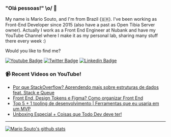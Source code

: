 ### "Olá pessoas!" \o/ 👋

My name is Mario Souto, and I'm from Brazil (🇧🇷). I've been working as Front-End Developer since 2015 (also have a past as Open Tibia Server owner). Actually I work as a Front End Engineer at Nubank and have my YouTube Channel where I make it as my personal lab, sharing many stuff there every week :)

Would you like to find me?

[![Youtube Badge](https://img.shields.io/badge/-Youtube-FF0000?style=flat-square&labelColor=FF0000&logo=youtube&logoColor=white&link=https://youtube.com/c/DevSoutinho)](https://youtube.com/c/DevSoutinho)
[![Twitter Badge](https://img.shields.io/badge/-Twitter-1ca0f1?style=flat-square&labelColor=1ca0f1&logo=twitter&logoColor=white&link=https://twitter.com/omariosouto)](https://twitter.com/omariosouto)
[![Linkedin Badge](https://img.shields.io/badge/-LinkedIn-blue?style=flat-square&logo=Linkedin&logoColor=white&link=https://www.linkedin.com/in/omariosouto)](https://www.linkedin.com/in/omariosouto)

### 📹 Recent Videos on YouTube!

<!-- YOUTUBE:START -->
- [Por que StackOverflow? Aprendendo mais sobre estruturas de dados feat. Stack e Queue](https://www.youtube.com/watch?v=kWqNDzAM-RU)
- [Front End, Design Tokens e Figma? Como organizar Front End](https://www.youtube.com/watch?v=nVldkcP1Q1Q)
- [Top 5 + 1 tooling de desenvolvimento | Ferramentas que eu usaria em um MVP](https://www.youtube.com/watch?v=3KrDem7g0sQ)
- [Unboxing Especial + Coisas que Todo Dev deve ter!](https://www.youtube.com/watch?v=14H88k1xmDg)
<!-- YOUTUBE:END -->

____


[![Mario Souto's github stats](https://github-readme-stats.vercel.app/api?username=omariosouto&theme=dark&show_icons=true&count_private=true)](https://github.com/omariosouto)
